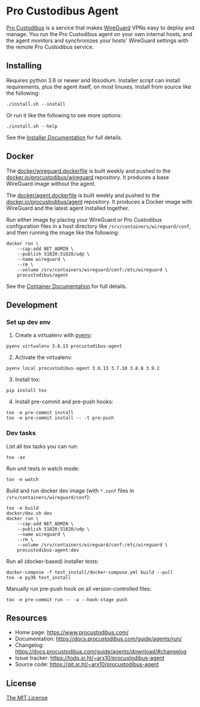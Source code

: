 Pro Custodibus Agent
====================

[Pro Custodibus](https://www.procustodibus.com/) is a service that makes [WireGuard](https://www.wireguard.com/) VPNs easy to deploy and manage. You run the Pro Custodibus agent on your own internal hosts, and the agent monitors and synchronizes your hosts' WireGuard settings with the remote Pro Custodibus service.


Installing
----------

Requires python 3.6 or newer and libsodium. Installer script can install requirements, plus the agent itself, on most linuxes. Install from source like the following:
```
./install.sh --install
```

Or run it like the following to see more options:
```
./install.sh --help
```

See the [Installer Documentation](https://docs.procustodibus.com/guide/agents/install/) for full details.


Docker
------

The [docker/wireguard.dockerfile](https://git.sr.ht/~arx10/procustodibus-agent/tree/main/item/docker/wireguard.dockerfile) is built weekly and pushed to the [docker.io/procustodibus/wireguard](https://hub.docker.com/r/procustodibus/wireguard) repository. It produces a base WireGuard image without the agent.

The [docker/agent.dockerfile](https://git.sr.ht/~arx10/procustodibus-agent/tree/main/item/docker/agent.dockerfile) is built weekly and pushed to the [docker.io/procustodibus/agent](https://hub.docker.com/r/procustodibus/agent) repository. It produces a Docker image with WireGuard and the latest agent installed together.

Run either image by placing your WireGuard or Pro Custodibus configuration files in a host directory like `/srv/containers/wireguard/conf`, and then running the image like the following:
```
docker run \
    --cap-add NET_ADMIN \
    --publish 51820:51820/udp \
    --name wireguard \
    --rm \
    --volume /srv/containers/wireguard/conf:/etc/wireguard \
    procustodibus/agent
```

See the [Container Documentation](https://docs.procustodibus.com/guide/agents/container/) for full details.


Development
-----------

### Set up dev env

1. Create a virtualenv with [pyenv](https://github.com/pyenv/pyenv):
```
pyenv virtualenv 3.6.13 procustodibus-agent
```

2. Activate the virtualenv:
```
pyenv local procustodibus-agent 3.6.13 3.7.10 3.8.8 3.9.2
```

3. Install tox:
```
pip install tox
```

4. Install pre-commit and pre-push hooks:
```
tox -e pre-commit install
tox -e pre-commit install -- -t pre-push
```

### Dev tasks

List all tox tasks you can run:
```
tox -av
```

Run unit tests in watch mode:
```
tox -e watch
```

Build and run docker dev image (with `*.conf` files in `/srv/containers/wireguard/conf`):
```
tox -e build
docker/dev.sh dev
docker run \
    --cap-add NET_ADMIN \
    --publish 51820:51820/udp \
    --name wireguard \
    --rm \
    --volume /srv/containers/wireguard/conf:/etc/wireguard \
    procustodibus-agent:dev
```

Run all (docker-based) installer tests:
```
docker-compose -f test_install/docker-compose.yml build --pull
tox -e py36 test_install
```

Manually run pre-push hook on all version-controlled files:
```
tox -e pre-commit run -- -a --hook-stage push
```


Resources
---------

* Home page: https://www.procustodibus.com/
* Documentation: https://docs.procustodibus.com/guide/agents/run/
* Changelog: https://docs.procustodibus.com/guide/agents/download/#changelog
* Issue tracker: https://todo.sr.ht/~arx10/procustodibus-agent
* Source code: https://git.sr.ht/~arx10/procustodibus-agent


License
-------

[The MIT License](https://git.sr.ht/~arx10/procustodibus-agent/tree/main/LICENSE)
